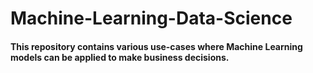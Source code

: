 # Machine-Learning-Data-Science
#### This repository contains various use-cases where Machine Learning models can be applied to make business decisions. 
